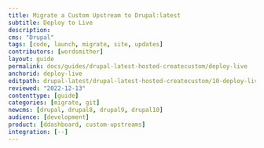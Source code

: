 ```yaml
---
title: Migrate a Custom Upstream to Drupal:latest
subtitle: Deploy to Live
description: 
cms: "Drupal"
tags: [code, launch, migrate, site, updates]
contributors: [wordsmither]
layout: guide
permalink: docs/guides/drupal-latest-hosted-createcustom/deploy-live
anchorid: deploy-live
editpath: drupal-latest/drupal-latest-hosted-createcustom/10-deploy-live.md
reviewed: "2022-12-13"
contenttype: [guide]
categories: [migrate, git]
newcms: [drupal, drupal8, drupal9, drupal10]
audience: [development]
product: [ddashboard, custom-upstreams]
integration: [--]
---
```


<Partial file="drupal-latest/deploy-live.md" />
